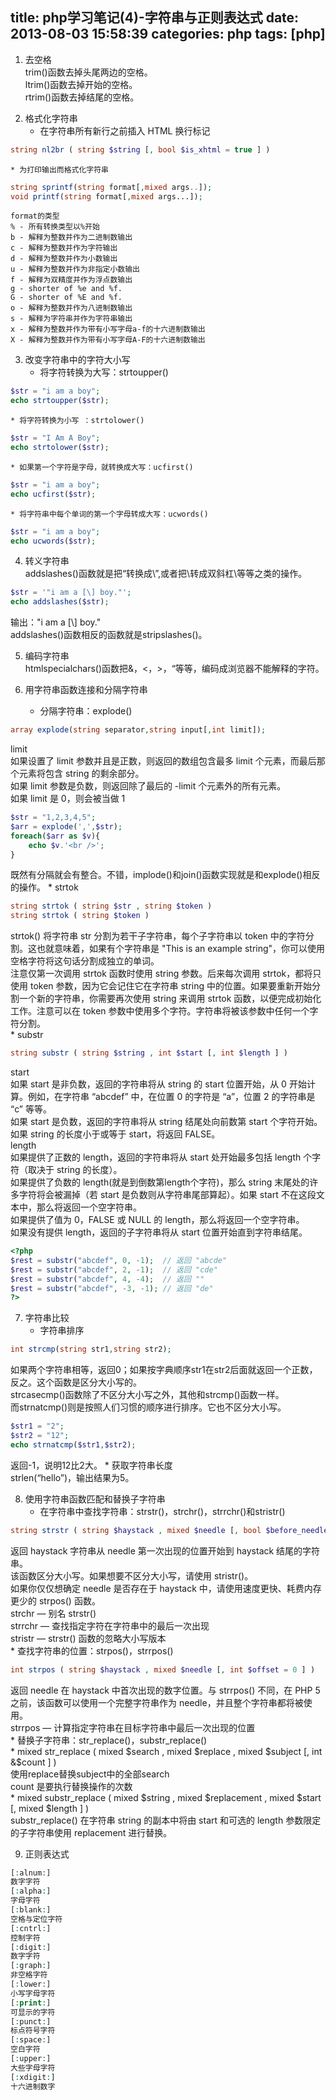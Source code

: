 title: php学习笔记(4)-字符串与正则表达式
date: 2013-08-03 15:58:39
categories: php
tags: [php]
---
1. 去空格  
trim()函数去掉头尾两边的空格。  
ltrim()函数去掉开始的空格。  
rtrim()函数去掉结尾的空格。  
<!-- more -->
2. 格式化字符串  
	* 在字符串所有新行之前插入 HTML 换行标记
```php
string nl2br ( string $string [, bool $is_xhtml = true ] )
```
	* 为打印输出而格式化字符串
```php
string sprintf(string format[,mixed args..]);
void printf(string format[,mixed args...]); 
```
	format的类型  
	% - 所有转换类型以%开始  
	b - 解释为整数并作为二进制数输出  
	c - 解释为整数并作为字符输出   
	d - 解释为整数并作为小数输出  
	u - 解释为整数并作为非指定小数输出  
	f - 解释为双精度并作为浮点数输出  
	g - shorter of %e and %f.  
	G - shorter of %E and %f.  
	o - 解释为整数并作为八进制数输出  
	s - 解释为字符串并作为字符串输出  
	x - 解释为整数并作为带有小写字母a-f的十六进制数输出  
	X - 解释为整数并作为带有小写字母A-F的十六进制数输出  

3. 改变字符串中的字符大小写  
	* 将字符转换为大写：strtoupper()
```php
$str = "i am a boy";
echo strtoupper($str);
```
	* 将字符转换为小写 ：strtolower()
```php
$str = "I Am A Boy";
echo strtolower($str);
```
	* 如果第一个字符是字母，就转换成大写：ucfirst()
```php
$str = "i am a boy";
echo ucfirst($str);
```
	* 将字符串中每个单词的第一个字母转成大写：ucwords()
```php
$str = "i am a boy";
echo ucwords($str);
```

4. 转义字符串  
addslashes()函数就是把“转换成\”,或者把\转成双斜杠\\等等之类的操作。
```php
$str = '"i am a [\] boy."';
echo addslashes($str);
```
输出：\"i am a [\\] boy.\"  
addslashes()函数相反的函数就是stripslashes()。

5. 编码字符串  
htmlspecialchars()函数把&，<，>，“等等，编码成浏览器不能解释的字符。

6. 用字符串函数连接和分隔字符串    
	* 分隔字符串：explode()  
```php
array explode(string separator,string input[,int limit]);
```
 limit  
    如果设置了 limit 参数并且是正数，则返回的数组包含最多 limit 个元素，而最后那个元素将包含 string 的剩余部分。  
    如果 limit 参数是负数，则返回除了最后的 -limit 个元素外的所有元素。  
    如果 limit 是 0，则会被当做 1  
```php
$str = "1,2,3,4,5";
$arr = explode(',',$str);
foreach($arr as $v){
    echo $v.'<br />';
}
```
既然有分隔就会有整合。不错，implode()和join()函数实现就是和explode()相反的操作。
	* strtok   
```php
string strtok ( string $str , string $token )
string strtok ( string $token )
```
strtok() 将字符串 str 分割为若干子字符串，每个子字符串以 token 中的字符分割。这也就意味着，如果有个字符串是 "This is an example string"，你可以使用空格字符将这句话分割成独立的单词。  
注意仅第一次调用 strtok 函数时使用 string 参数。后来每次调用 strtok，都将只使用 token 参数，因为它会记住它在字符串 string 中的位置。如果要重新开始分割一个新的字符串，你需要再次使用 string 来调用 strtok 函数，以便完成初始化工作。注意可以在 token 参数中使用多个字符。字符串将被该参数中任何一个字符分割。  
	* substr  
```php
string substr ( string $string , int $start [, int $length ] )
```
start  
如果 start 是非负数，返回的字符串将从 string 的 start 位置开始，从 0 开始计算。例如，在字符串 “abcdef” 中，在位置 0 的字符是 “a”，位置 2 的字符串是 “c” 等等。  
如果 start 是负数，返回的字符串将从 string 结尾处向前数第 start 个字符开始。  
如果 string 的长度小于或等于 start，将返回 FALSE。   
length  
如果提供了正数的 length，返回的字符串将从 start 处开始最多包括 length 个字符（取决于 string 的长度）。  
如果提供了负数的 length(就是到倒数第length个字符)，那么 string 末尾处的许多字符将会被漏掉（若 start 是负数则从字符串尾部算起）。如果 start 不在这段文本中，那么将返回一个空字符串。  
如果提供了值为 0，FALSE 或 NULL 的 length，那么将返回一个空字符串。  
如果没有提供 length，返回的子字符串将从 start 位置开始直到字符串结尾。   
```php
<?php
$rest = substr("abcdef", 0, -1);  // 返回 "abcde"
$rest = substr("abcdef", 2, -1);  // 返回 "cde"
$rest = substr("abcdef", 4, -4);  // 返回 ""
$rest = substr("abcdef", -3, -1); // 返回 "de"
?>
```

7. 字符串比较
	* 字符串排序  
```php
int strcmp(string str1,string str2);
```
如果两个字符串相等，返回0；如果按字典顺序str1在str2后面就返回一个正数，反之。这个函数是区分大小写的。  
strcasecmp()函数除了不区分大小写之外，其他和strcmp()函数一样。  
而strnatcmp()则是按照人们习惯的顺序进行排序。它也不区分大小写。  
```php
$str1 = "2";
$str2 = "12";
echo strnatcmp($str1,$str2);
```
返回-1，说明12比2大。
	* 获取字符串长度  
strlen(“hello”)，输出结果为5。

8. 使用字符串函数匹配和替换子字符串
	* 在字符串中查找字符串：strstr()，strchr()，strrchr()和stristr()  
```php
string strstr ( string $haystack , mixed $needle [, bool $before_needle = false ] )
```
返回 haystack 字符串从 needle 第一次出现的位置开始到 haystack 结尾的字符串。   
该函数区分大小写。如果想要不区分大小写，请使用 stristr()。   
如果你仅仅想确定 needle 是否存在于 haystack 中，请使用速度更快、耗费内存更少的 strpos() 函数。   
strchr — 别名 strstr()  
strrchr — 查找指定字符在字符串中的最后一次出现  
stristr — strstr() 函数的忽略大小写版本  
	* 查找字符串的位置：strpos()，strrpos()  
```php
int strpos ( string $haystack , mixed $needle [, int $offset = 0 ] )
```
返回 needle 在 haystack 中首次出现的数字位置。与 strrpos() 不同，在 PHP 5 之前，该函数可以使用一个完整字符串作为 needle，并且整个字符串都将被使用。   
strrpos — 计算指定字符串在目标字符串中最后一次出现的位置  
	* 替换子字符串：str_replace()，substr_replace()  
		* mixed str_replace ( mixed $search , mixed $replace , mixed $subject [, int &$count ] )  
	使用replace替换subject中的全部search  
	count 是要执行替换操作的次数  
		* mixed substr_replace ( mixed $string , mixed $replacement , mixed $start [, mixed $length ] )  
	substr_replace() 在字符串 string 的副本中将由 start 和可选的 length 参数限定的子字符串使用 replacement 进行替换。 

9. 正则表达式
```php
[:alnum:]
数字字符
[:alpha:]
字母字符
[:blank:]
空格与定位字符
[:cntrl:]
控制字符
[:digit:]
数字字符
[:graph:]
非空格字符
[:lower:]
小写字母字符
[:print:]
可显示的字符
[:punct:]
标点符号字符
[:space:]
空白字符
[:upper:]
大些字母字符
[:xdigit:]
十六进制数字
```
